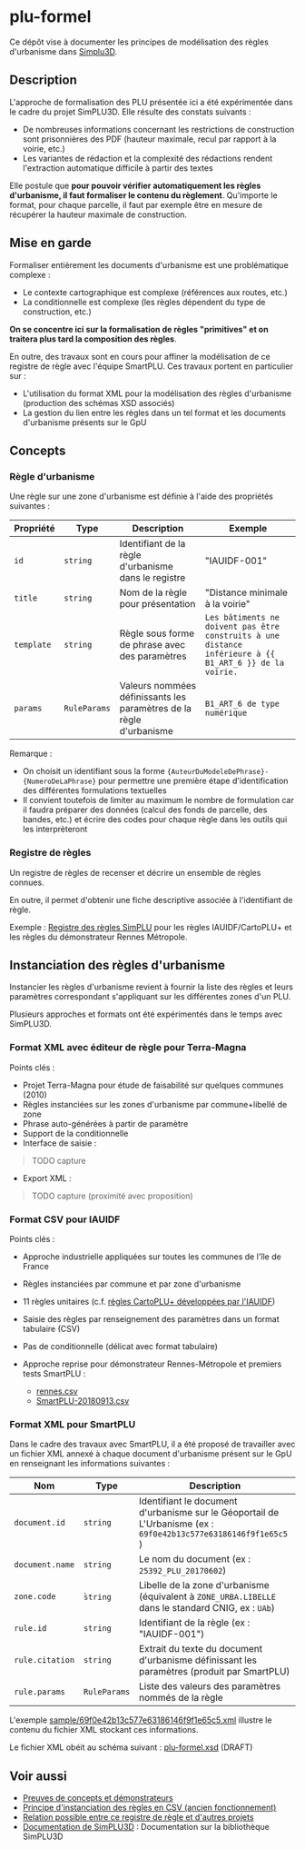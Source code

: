 # plu-formel

Ce dépôt vise à documenter les principes de modélisation des règles d'urbanisme dans [Simplu3D](https://simplu3d.github.io/).

## Description

L'approche de formalisation des PLU présentée ici a été expérimentée dans le cadre du projet SimPLU3D. Elle résulte des constats suivants :

* De nombreuses informations concernant les restrictions de construction sont prisonnières des PDF (hauteur maximale, recul par rapport à la voirie, etc.)
* Les variantes de rédaction et la complexité des rédactions rendent l'extraction automatique difficile à partir des textes

Elle postule que **pour pouvoir vérifier automatiquement les règles d'urbanisme, il faut formaliser le contenu du règlement**. Qu'importe le format, pour chaque parcelle, il faut par exemple être en mesure de récupérer la hauteur maximale de construction.

## Mise en garde

Formaliser entièrement les documents d'urbanisme est une problématique complexe :

* Le contexte cartographique est complexe (références aux routes, etc.)
* La conditionnelle est complexe (les règles dépendent du type de construction, etc.)

**On se concentre ici sur la formalisation de règles "primitives" et on traitera plus tard la composition des règles**.

En outre, des travaux sont en cours pour affiner la modélisation de ce registre de règle avec l'équipe SmartPLU. Ces travaux portent en particulier sur :

* L'utilisation du format XML pour la modélisation des règles d'urbanisme (production des schémas XSD associés)
* La gestion du lien entre les règles dans un tel format et les documents d'urbanisme présents sur le GpU


## Concepts

### Règle d'urbanisme

Une règle sur une zone d'urbanisme est définie à l'aide des propriétés suivantes :

| Propriété  | Type         | Description                                                         | Exemple                                                                                                 |
| ---------- | ------------ | ------------------------------------------------------------------- | ------------------------------------------------------------------------------------------------------- |
| `id`       | `string`     | Identifiant de la règle d'urbanisme dans le registre                | "IAUIDF-001"                                                                                            |
| `title`    | `string`     | Nom de la règle pour présentation                                   | "Distance minimale à la voirie"                                                                         |
| `template` | `string`     | Règle sous forme de phrase avec des paramètres                      | `Les bâtiments ne doivent pas être construits à une distance inférieure à {{ B1_ART_6 }} de la voirie.` |
| `params`   | `RuleParams` | Valeurs nommées définissants les paramètres de la règle d'urbanisme | `B1_ART_6 de type numérique`                                                                            |

Remarque :

* On choisit un identifiant sous la forme `{AuteurDuModeleDePhrase}-{NumeroDeLaPhrase}` pour permettre une première étape d'identification des différentes formulations textuelles
* Il convient toutefois de limiter au maximum le nombre de formulation car il faudra préparer des données (calcul des fonds de parcelle, des bandes, etc.) et écrire des codes pour chaque règle dans les outils qui les interprèteront

### Registre de règles

Un registre de règles de recenser et décrire un ensemble de règles connues.

En outre, il permet d'obtenir une fiche descriptive associée à l'identifiant de règle.

Exemple : [Registre des règles SimPLU](registry/index.md) pour les règles IAUIDF/CartoPLU+ et les règles du démonstrateur Rennes Métropole.


## Instanciation des règles d'urbanisme

Instancier les règles d'urbanisme revient à fournir la liste des règles et leurs paramètres correspondant s'appliquant sur les différentes zones d'un PLU.

Plusieurs approches et formats ont été expérimentés dans le temps avec SimPLU3D.

### Format XML avec éditeur de règle pour Terra-Magna

Points clés :

* Projet Terra-Magna pour étude de faisabilité sur quelques communes (2010)
* Règles instanciées sur les zones d'urbanisme par commune+libellé de zone
* Phrase auto-générées à partir de paramètre
* Support de la conditionnelle
* Interface de saisie :

> TODO capture

* Export XML :

> TODO capture (proximité avec proposition)

### Format CSV pour IAUIDF

Points clés :

* Approche industrielle appliquées sur toutes les communes de l'île de France
* Règles instanciées par commune et par zone d'urbanisme
* 11 règles unitaires (c.f. [règles CartoPLU+ développées par l'IAUIDF](registry/index.md))
* Saisie des règles par renseignement des paramètres dans un format tabulaire (CSV)
* Pas de conditionnelle (délicat avec format tabulaire)
* Approche reprise pour démonstrateur Rennes-Métropole et premiers tests SmartPLU :

  * [rennes.csv](sample/rennes.csv)
  * [SmartPLU-20180913.csv](sample/SmartPLU-20180913.csv)

### Format XML pour SmartPLU

Dans le cadre des travaux avec SmartPLU, il a été proposé de travailler avec un fichier XML annexé à chaque document d'urbanisme présent sur le GpU en renseignant les informations suivantes :

| Nom             | Type         | Description                                                                                                     |
| --------------- | ------------ | --------------------------------------------------------------------------------------------------------------- |
| `document.id`   | `string`     | Identifiant le document d'urbanisme sur le Géoportail de L'Urbanisme (ex : `69f0e42b13c577e63186146f9f1e65c5` ) |
| `document.name` | `string`     | Le nom du document (ex : `25392_PLU_20170602`)                                                                  |
| `zone.code`     | ̀`string`    | Libelle de la zone d'urbanisme (équivalent à `ZONE_URBA.LIBELLE` dans le standard CNIG, ex : `UAb`)             |
| `rule.id`       | `string`     | Identifiant de la règle (ex : "IAUIDF-001")                                                                     |
| `rule.citation` | `string`     | Extrait du texte du document d'urbanisme définissant les paramètres (produit par SmartPLU)                      |
| `rule.params`   | `RuleParams` | Liste des valeurs des paramètres nommés de la règle                                                             |

L'exemple [sample/69f0e42b13c577e63186146f9f1e65c5.xml](sample/69f0e42b13c577e63186146f9f1e65c5.xml) illustre le contenu du fichier XML stockant ces informations.

Le fichier XML obéit au schéma suivant : [plu-formel.xsd](plu-formel.xsd) (DRAFT)


## Voir aussi

* [Preuves de concepts et démonstrateurs](poc.md)
* [Principe d'instanciation des règles en CSV (ancien fonctionnement)](legacy-csv.md)
* [Relation possible entre ce registre de règle et d'autres projets](projects.md)
* [Documentation de SimPLU3D](https://simplu3d.github.io/simplu3D-tutorial/) : Documentation sur la bibliothèque SimPLU3D
